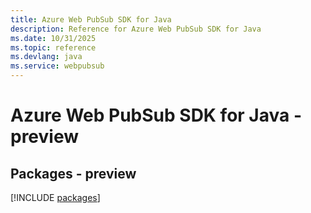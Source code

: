 ```yaml
---
title: Azure Web PubSub SDK for Java
description: Reference for Azure Web PubSub SDK for Java
ms.date: 10/31/2025
ms.topic: reference
ms.devlang: java
ms.service: webpubsub
---
```

# Azure Web PubSub SDK for Java - preview
## Packages - preview
[!INCLUDE [packages](web-pubsub-index.md)]
